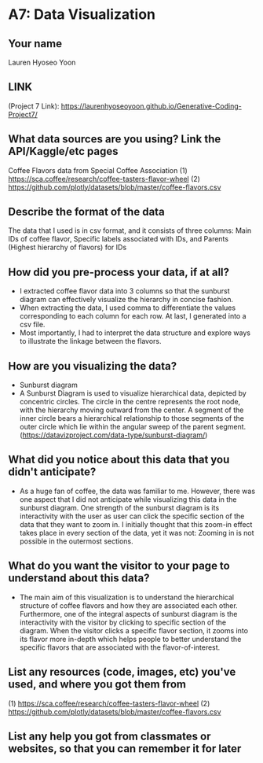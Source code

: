 # A7: Data Visualization

## Your name
Lauren Hyoseo Yoon

## LINK
(Project 7 Link): https://laurenhyoseoyoon.github.io/Generative-Coding-Project7/


## What data sources are you using? Link the API/Kaggle/etc pages 

Coffee Flavors data from Special Coffee Association
(1) https://sca.coffee/research/coffee-tasters-flavor-wheel
(2) https://github.com/plotly/datasets/blob/master/coffee-flavors.csv


## Describe the format of the data

The data that I used is in csv format, and it consists of three columns: Main IDs of coffee flavor, Specific labels associated with IDs, and Parents (Highest hierarchy of flavors) for IDs 


## How did you pre-process your data, if at all?

- I extracted coffee flavor data into 3 columns so that the sunburst diagram can effectively visualize the hierarchy in concise fashion. 
- When extracting the data, I used comma to differentiate the values corresponding to each column for each row. At last, I generated into a csv file. 
- Most importantly, I had to interpret the data structure and explore ways to illustrate the linkage between the flavors. 


## How are you visualizing the data?

- Sunburst diagram
- A Sunburst Diagram is used to visualize hierarchical data, depicted by concentric circles. The circle in the centre represents the root node, with the hierarchy moving outward from the center. A segment of the inner circle bears a hierarchical relationship to those segments of the outer circle which lie within the angular sweep of the parent segment. (https://datavizproject.com/data-type/sunburst-diagram/)


## What did you notice about this data that you didn't anticipate?

- As a huge fan of coffee, the data was familiar to me. However, there was one aspect that I did not anticipate while visualizing this data in the sunburst diagram. One strength of the sunburst diagram is its interactivity with the user as user can click the specific section of the data that they want to zoom in. I initially thought that this zoom-in effect takes place in every section of the data, yet it was not: Zooming in is not possible in the outermost sections. 


## What do you want the visitor to your page to understand about this data?

- The main aim of this visualization is to understand the hierarchical structure of coffee flavors and how they are associated each other. Furthermore, one of the integral aspects of sunburst diagram is the interactivity with the visitor by clicking to specific section of the diagram. When the visitor clicks a specific flavor section, it zooms into its flavor more in-depth which helps people to better understand the specific flavors that are associated with the flavor-of-interest. 


## List any resources (code, images, etc) you've used, and where you got them from

(1) https://sca.coffee/research/coffee-tasters-flavor-wheel
(2) https://github.com/plotly/datasets/blob/master/coffee-flavors.csv


## List any help you got from classmates or websites, so that you can remember it for later
